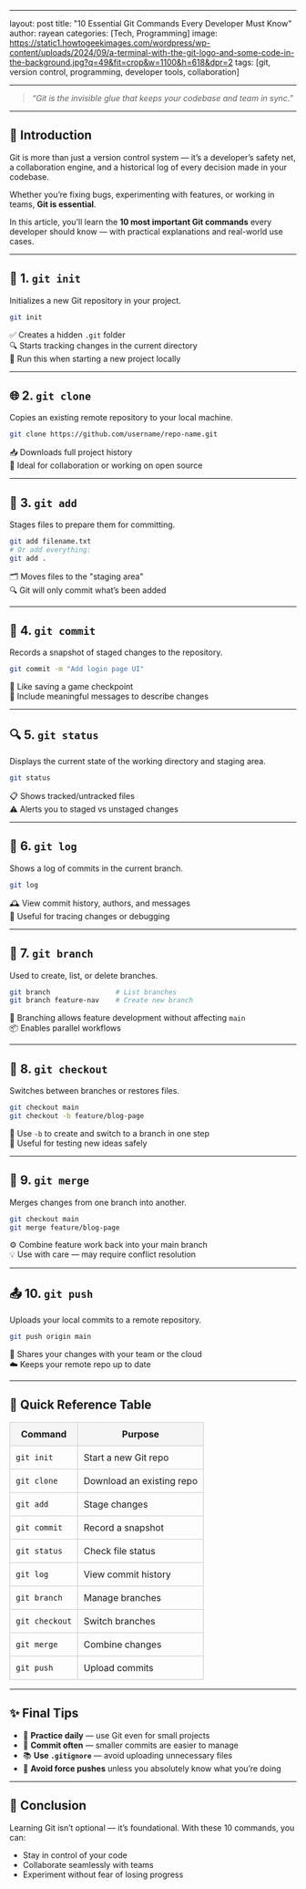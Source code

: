 
---

layout: post
title: "10 Essential Git Commands Every Developer Must Know"
author: rayean
categories: [Tech, Programming]
image: https://static1.howtogeekimages.com/wordpress/wp-content/uploads/2024/09/a-terminal-with-the-git-logo-and-some-code-in-the-background.jpg?q=49&fit=crop&w=1100&h=618&dpr=2
tags: [git, version control, programming, developer tools, collaboration]

---

> _“Git is the invisible glue that keeps your codebase and team in sync.”_

---

## 🚀 Introduction

Git is more than just a version control system — it’s a developer’s safety net, a collaboration engine, and a historical log of every decision made in your codebase.

Whether you’re fixing bugs, experimenting with features, or working in teams, **Git is essential**.

In this article, you'll learn the **10 most important Git commands** every developer should know — with practical explanations and real-world use cases.

---

## 🧰 1. `git init`

Initializes a new Git repository in your project.

```bash
git init
```

✅ Creates a hidden `.git` folder  
🔍 Starts tracking changes in the current directory  
📁 Run this when starting a new project locally

---

## 🌐 2. `git clone`

Copies an existing remote repository to your local machine.

```bash
git clone https://github.com/username/repo-name.git
```

📥 Downloads full project history  
🤝 Ideal for collaboration or working on open source

---

## 📂 3. `git add`

Stages files to prepare them for committing.

```bash
git add filename.txt
# Or add everything:
git add .
```

🗂️ Moves files to the "staging area"  
🔍 Git will only commit what’s been added

---

## 💾 4. `git commit`

Records a snapshot of staged changes to the repository.

```bash
git commit -m "Add login page UI"
```

📸 Like saving a game checkpoint  
📝 Include meaningful messages to describe changes

---

## 🔍 5. `git status`

Displays the current state of the working directory and staging area.

```bash
git status
```

📋 Shows tracked/untracked files  
⚠️ Alerts you to staged vs unstaged changes

---

## 📜 6. `git log`

Shows a log of commits in the current branch.

```bash
git log
```

🕰️ View commit history, authors, and messages  
🔎 Useful for tracing changes or debugging

---

## 🌿 7. `git branch`

Used to create, list, or delete branches.

```bash
git branch                # List branches
git branch feature-nav    # Create new branch
```

🌱 Branching allows feature development without affecting `main`  
📦 Enables parallel workflows

---

## 🔁 8. `git checkout`

Switches between branches or restores files.

```bash
git checkout main
git checkout -b feature/blog-page
```

🔀 Use `-b` to create and switch to a branch in one step  
🧪 Useful for testing new ideas safely

---

## 🔀 9. `git merge`

Merges changes from one branch into another.

```bash
git checkout main
git merge feature/blog-page
```

⚙️ Combine feature work back into your main branch  
💡 Use with care — may require conflict resolution

---

## 📤 10. `git push`

Uploads your local commits to a remote repository.

```bash
git push origin main
```

🚀 Shares your changes with your team or the cloud  
☁️ Keeps your remote repo up to date

---

## 🧠 Quick Reference Table

<table style="width:100%; border-collapse: collapse;">
  <thead>
    <tr style="background-color: #f5f5f5;">
      <th style="border: 1px solid #ccc; padding: 10px;">Command</th>
      <th style="border: 1px solid #ccc; padding: 10px;">Purpose</th>
    </tr>
  </thead>
  <tbody>
    <tr>
      <td style="border: 1px solid #ccc; padding: 10px;"><code>git init</code></td>
      <td style="border: 1px solid #ccc; padding: 10px;">Start a new Git repo</td>
    </tr>
    <tr>
      <td style="border: 1px solid #ccc; padding: 10px;"><code>git clone</code></td>
      <td style="border: 1px solid #ccc; padding: 10px;">Download an existing repo</td>
    </tr>
    <tr>
      <td style="border: 1px solid #ccc; padding: 10px;"><code>git add</code></td>
      <td style="border: 1px solid #ccc; padding: 10px;">Stage changes</td>
    </tr>
    <tr>
      <td style="border: 1px solid #ccc; padding: 10px;"><code>git commit</code></td>
      <td style="border: 1px solid #ccc; padding: 10px;">Record a snapshot</td>
    </tr>
    <tr>
      <td style="border: 1px solid #ccc; padding: 10px;"><code>git status</code></td>
      <td style="border: 1px solid #ccc; padding: 10px;">Check file status</td>
    </tr>
    <tr>
      <td style="border: 1px solid #ccc; padding: 10px;"><code>git log</code></td>
      <td style="border: 1px solid #ccc; padding: 10px;">View commit history</td>
    </tr>
    <tr>
      <td style="border: 1px solid #ccc; padding: 10px;"><code>git branch</code></td>
      <td style="border: 1px solid #ccc; padding: 10px;">Manage branches</td>
    </tr>
    <tr>
      <td style="border: 1px solid #ccc; padding: 10px;"><code>git checkout</code></td>
      <td style="border: 1px solid #ccc; padding: 10px;">Switch branches</td>
    </tr>
    <tr>
      <td style="border: 1px solid #ccc; padding: 10px;"><code>git merge</code></td>
      <td style="border: 1px solid #ccc; padding: 10px;">Combine changes</td>
    </tr>
    <tr>
      <td style="border: 1px solid #ccc; padding: 10px;"><code>git push</code></td>
      <td style="border: 1px solid #ccc; padding: 10px;">Upload commits</td>
    </tr>
  </tbody>
</table>

---

## ✨ Final Tips

- 🔄 **Practice daily** — use Git even for small projects  
- 🧼 **Commit often** — smaller commits are easier to manage  
- 📚 **Use `.gitignore`** — avoid uploading unnecessary files  
- 🛑 **Avoid force pushes** unless you absolutely know what you’re doing

---

## 📌 Conclusion

Learning Git isn’t optional — it’s foundational. With these 10 commands, you can:

- Stay in control of your code
- Collaborate seamlessly with teams
- Experiment without fear of losing progress


